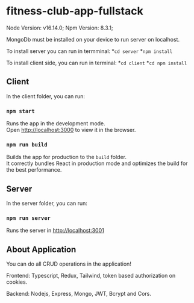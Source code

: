 # fitness-club-app-fullstack

Node Version: v16.14.0;
Npm Version: 8.3.1;

MongoDb must be installed on your device to run server on localhost.

To install server you can run in termminal:
*`cd server`
*`npm install`

To install client side, you can run in terminal:
*`cd client`
*`cd npm install`

## Client

In the client folder, you can run:

### `npm start`

Runs the app in the development mode.\
Open [http://localhost:3000](http://localhost:3000) to view it in the browser.

### `npm run build`

Builds the app for production to the `build` folder.\
It correctly bundles React in production mode and optimizes the build for the best performance.

## Server

In the server folder, you can run:

### `npm run server`

Runs the server in  [http://localhost:3001](http://localhost:3001)

## About Application

You can do all CRUD operations in the application!

Frontend:
Typescript, Redux, Tailwind, token based authorization on cookies.

Backend:
Nodejs, Express, Mongo, JWT, Bcrypt and Cors.
